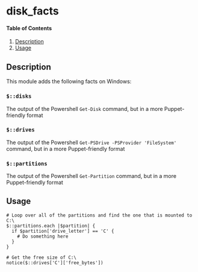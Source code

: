 # disk_facts

#### Table of Contents

1. [Description](#description)
1. [Usage](#usage)

## Description

This module adds  the following facts on Windows:

### `$::disks`

The output of the Powershell `Get-Disk` command, but in a more Puppet-friendly format

### `$::drives`

The output of the Powershell `Get-PSDrive -PSProvider 'FileSystem'` command, but in a more Puppet-friendly format

### `$::partitions`

The output of the Powershell `Get-Partition` command, but in a more Puppet-friendly format

## Usage

```puppet
# Loop over all of the partitions and find the one that is mounted to C:\
$::partitions.each |$partition| {
  if $partition['drive_letter'] == 'C' {
    # Do something here
  }
}

# Get the free size of C:\
notice($::drives['C']['free_bytes'])
```
